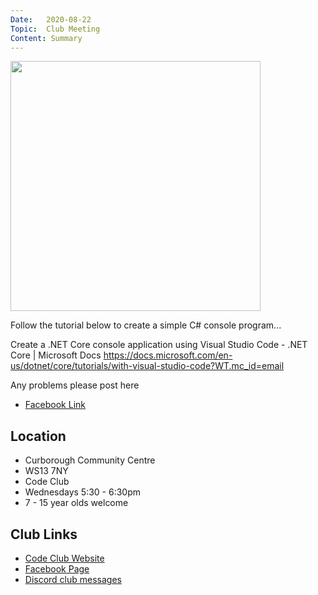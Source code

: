 ```yaml
---
Date:   2020-08-22
Topic:  Club Meeting
Content: Summary
---
```

[<img width="400px" height="400" src="https://external.fbhx6-1.fna.fbcdn.net/emg1/v/t13/105145902524689289?url=https%3A%2F%2Fdocs.microsoft.com%2Fen-us%2Fmedia%2Flogos%2Flogo-ms-social.png&fb_obo=1&utld=microsoft.com&stp=c0.5000x0.5000f_dst-emg0_p400x400_q75&ccb=13-1&oh=06_AbE3fsjy-iN1repCo2UHpn5t1pM_4k2FmdvR1CWbGLuvzg&oe=65284AAB&_nc_sid=e609ca"/>](https://external.fbhx6-1.fna.fbcdn.net/emg1/v/t13/105145902524689289?url=https%3A%2F%2Fdocs.microsoft.com%2Fen-us%2Fmedia%2Flogos%2Flogo-ms-social.png&fb_obo=1&utld=microsoft.com&stp=c0.5000x0.5000f_dst-emg0_p400x400_q75&ccb=13-1&oh=06_AbE3fsjy-iN1repCo2UHpn5t1pM_4k2FmdvR1CWbGLuvzg&oe=65284AAB&_nc_sid=e609ca)

Follow the tutorial below to create a simple C# console program...

Create a .NET Core console application using Visual Studio Code - .NET Core | Microsoft Docs https://docs.microsoft.com/en-us/dotnet/core/tutorials/with-visual-studio-code?WT.mc_id=email 

Any problems please post here

* [Facebook Link](https://www.facebook.com/1481985248595237/posts/3025397214254025/)

## Location

* Curborough Community Centre
* WS13 7NY
* Code Club
* Wednesdays 5:30 - 6:30pm
* 7 - 15 year olds welcome

## Club Links

* [Code Club Website](https://lichfield-code-club.github.io/)
* [Facebook Page](https://www.facebook.com/LichfieldCoders)
* [Discord club messages](https://discord.gg/szz6xGK)
